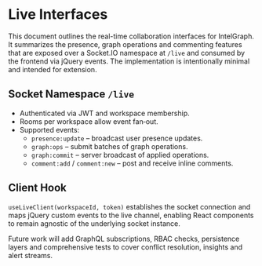 # Live Interfaces

This document outlines the real-time collaboration interfaces for IntelGraph.
It summarizes the presence, graph operations and commenting features that are
exposed over a Socket.IO namespace at `/live` and consumed by the frontend via
jQuery events. The implementation is intentionally minimal and intended for
extension.

## Socket Namespace `/live`
- Authenticated via JWT and workspace membership.
- Rooms per workspace allow event fan‑out.
- Supported events:
  - `presence:update` – broadcast user presence updates.
  - `graph:ops` – submit batches of graph operations.
  - `graph:commit` – server broadcast of applied operations.
  - `comment:add` / `comment:new` – post and receive inline comments.

## Client Hook
`useLiveClient(workspaceId, token)` establishes the socket connection and maps
jQuery custom events to the live channel, enabling React components to remain
agnostic of the underlying socket instance.

Future work will add GraphQL subscriptions, RBAC checks, persistence layers and
comprehensive tests to cover conflict resolution, insights and alert streams.
